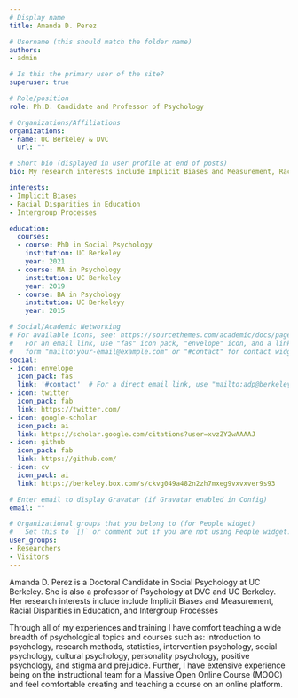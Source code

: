 ```yaml
---
# Display name
title: Amanda D. Perez

# Username (this should match the folder name)
authors:
- admin

# Is this the primary user of the site?
superuser: true

# Role/position
role: Ph.D. Candidate and Professor of Psychology

# Organizations/Affiliations
organizations:
- name: UC Berkeley & DVC
  url: ""

# Short bio (displayed in user profile at end of posts)
bio: My research interests include Implicit Biases and Measurement, Racial Disparities in Education, and Intergroup Processes

interests:
- Implicit Biases
- Racial Disparities in Education
- Intergroup Processes

education:
  courses:
  - course: PhD in Social Psychology
    institution: UC Berkeley
    year: 2021
  - course: MA in Psychology
    institution: UC Berkeley
    year: 2019
  - course: BA in Psychology
    institution: UC Berkeleyy
    year: 2015

# Social/Academic Networking
# For available icons, see: https://sourcethemes.com/academic/docs/page-builder/#icons
#   For an email link, use "fas" icon pack, "envelope" icon, and a link in the
#   form "mailto:your-email@example.com" or "#contact" for contact widget.
social:
- icon: envelope
  icon_pack: fas
  link: '#contact'  # For a direct email link, use "mailto:adp@berkeley.edu".
- icon: twitter
  icon_pack: fab
  link: https://twitter.com/
- icon: google-scholar
  icon_pack: ai
  link: https://scholar.google.com/citations?user=xvzZY2wAAAAJ
- icon: github
  icon_pack: fab
  link: https://github.com/
- icon: cv
  icon_pack: ai
  link: https://berkeley.box.com/s/ckvg049a482n2zh7mxeg9vxvxver9s93

# Enter email to display Gravatar (if Gravatar enabled in Config)
email: ""

# Organizational groups that you belong to (for People widget)
#   Set this to `[]` or comment out if you are not using People widget.
user_groups:
- Researchers
- Visitors
---
```


Amanda D. Perez is a Doctoral Candidate in Social Psychology at UC Berkeley. She is also a professor of Psychology at DVC and UC Berkeley. Her research interests include include Implicit Biases and Measurement, Racial Disparities in Education, and Intergroup Processes


Through all of my experiences and training I have comfort teaching a wide breadth of psychological topics and courses such as: introduction to psychology, research methods, statistics, intervention psychology, social psychology, cultural psychology, personality psychology, positive psychology, and stigma and prejudice. Further, I have extensive experience being on the instructional team for a Massive Open Online Course (MOOC) and feel comfortable creating and teaching a course on an online platform.
